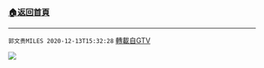 ﻿###  [:house:返回首頁](https://github.com/ourhimalayas/txt)
---

`郭文贵MILES 2020-12-13T15:32:28` [轉載自GTV](https://gtv.org/web/#/UserInfo/5e596957357cc612d35a8044)



[![](https://filegroup.gtv.org/cdn-cgi/image/width=600/https://filegroup.gtv.org/group5/web/20201213/15/32/0/4fa72c0de2fc04e2a5ed7aa11d78fbf8.jpg)](https://filegroup.gtv.org/group5/web/20201213/15/32/0/05f9d8330743cb64cb8f1a45926262c8.mp4)